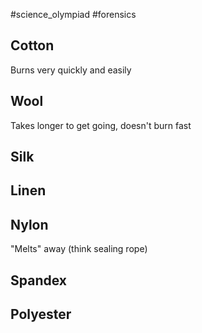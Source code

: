 #science_olympiad #forensics 

## Cotton
Burns very quickly and easily

## Wool
Takes longer to get going, doesn't burn fast

## Silk
## Linen
## Nylon
"Melts" away (think sealing rope)

## Spandex
## Polyester